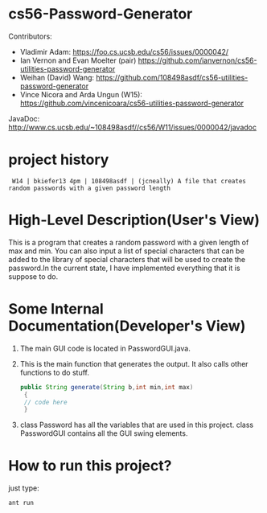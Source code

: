 cs56-Password-Generator
=======================

Contributors:

* Vladimir Adam: https://foo.cs.ucsb.edu/cs56/issues/0000042/
* Ian Vernon and Evan Moelter (pair) https://github.com/ianvernon/cs56-utilities-password-generator
* Weihan (David) Wang: https://github.com/108498asdf/cs56-utilities-password-generator
* Vince Nicora and Arda Ungun (W15): https://github.com/vincenicoara/cs56-utilities-password-generator

JavaDoc: http://www.cs.ucsb.edu/~108498asdf//cs56/W11/issues/0000042/javadoc


project history
===============
```
 W14 | bkiefer13 4pm | 108498asdf | (jcneally) A file that creates random passwords with a given password length
```

High-Level Description(User's View)
===================================

This is a program that creates a random password with a given length of max and min. You can also input a list of special characters that can be added to the library of special characters that will be used to create the password.In the current state, I have implemented everything that it is suppose to do.


Some Internal Documentation(Developer's View)
=============================================

1. The main GUI code is located in PasswordGUI.java. 

2. This is the main function that generates the output. It also calls other functions to do stuff.
    ```java
	public String generate(String b,int min,int max)
	 {
	 // code here 
	 }
    ```
3. class Password has all the variables that are used in this project.  class PasswordGUI contains all the GUI swing elements.

How to run this project?
========================

just type: 

```
ant run
```





